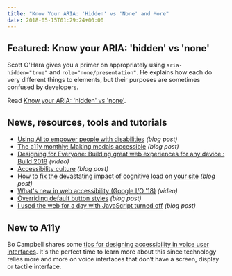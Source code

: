 ```yaml
---
title: "Know Your ARIA: 'Hidden' vs 'None' and More"
date: 2018-05-15T01:29:24+00:00
---
```


## Featured: Know your ARIA: 'hidden' vs 'none'

Scott O'Hara gives you a primer on appropriately using `aria-hidden="true"` and `role="none/presentation"`. He explains how each do very different things to elements, but their purposes are sometimes confused by developers.

Read [Know your ARIA: 'hidden' vs 'none'](http://www.scottohara.me/blog/2018/05/05/hidden-vs-none.html).

## News, resources, tools and tutorials

- [Using AI to empower people with disabilities](https://blogs.microsoft.com/on-the-issues/2018/05/07/using-ai-to-empower-people-with-disabilities/) *(blog post)*
- [The a11y monthly: Making modals accessible](https://yoast.com/dev-blog/the-a11y-monthly-making-modals-accessible/) *(blog post)*
- [Designing for Everyone: Building great web experiences for any device : Build 2018](https://www.youtube.com/watch?v=Gx1dLoqadRc) *(video)*
- [Accessibility culture](http://www.lflegal.com/2018/05/accessibility-culture/) *(blog post)*
- [How to fix the devastating impact of cognitive load on your site](https://boagworld.com/design/cognitive-load/) *(blog post)*
- [What's new in web accessibility (Google I/O '18)](https://www.youtube.com/watch?v=wkvslBGkhZY) *(video)*
- [Overriding default button styles](https://css-tricks.com/overriding-default-button-styles/) *(blog post)*
- [I used the web for a day with JavaScript turned off](https://www.smashingmagazine.com/2018/05/using-the-web-with-javascript-turned-off/) *(blog post)*

## New to A11y

Bo Campbell shares some [tips for designing accessibility in voice user interfaces](https://uxdesign.cc/tips-for-accessibility-in-conversational-interfaces-8e11c58b31f6). It's the perfect time to learn more about this since technology relies more and more on voice interfaces that don’t have a screen, display or tactile interface.

